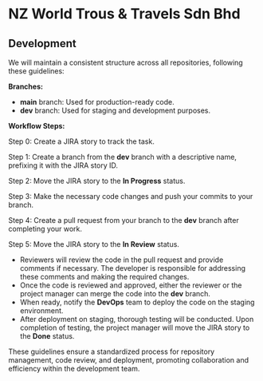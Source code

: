 # NZ World Trous &amp; Travels Sdn Bhd

## Development

We will maintain a consistent structure across all repositories, following these guidelines:

**Branches:**
- **main** branch: Used for production-ready code.
- **dev** branch: Used for staging and development purposes.

**Workflow Steps:**

Step 0: Create a JIRA story to track the task.

Step 1: Create a branch from the **dev** branch with a descriptive name, prefixing it with the JIRA story ID.

Step 2: Move the JIRA story to the **In Progress** status.

Step 3: Make the necessary code changes and push your commits to your branch.

Step 4: Create a pull request from your branch to the **dev** branch after completing your work.

Step 5: Move the JIRA story to the **In Review** status.

- Reviewers will review the code in the pull request and provide comments if necessary. The developer is responsible for addressing these comments and making the required changes.
- Once the code is reviewed and approved, either the reviewer or the project manager can merge the code into the **dev** branch.
- When ready, notify the **DevOps** team to deploy the code on the staging environment.
- After deployment on staging, thorough testing will be conducted. Upon completion of testing, the project manager will move the JIRA story to the **Done** status.

These guidelines ensure a standardized process for repository management, code review, and deployment, promoting collaboration and efficiency within the development team.
